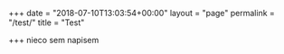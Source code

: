 +++
date = "2018-07-10T13:03:54+00:00"
layout = "page"
permalink = "/test/"
title = "Test"

+++
nieco sem napisem